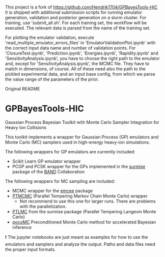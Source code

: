 This project is a fork of https://github.com/Hendrik1704/GPBayesTools-HIC
It is shipped with additional submission scripts for running emulator generation, validation and posterior generation on a  slurm cluster.
For training, use 'submit_all.sh'. For each training set, the workflow will be executed. The relevant data is parsed from the name of the training set.

For plotting the emulator validation, execute 'read_multiple_emulator_errors_files' in 'EmulatorValidationPlot.ipynb' with the correct input data name and number of validation points. For 'ClosureTest.ipynb', 'Prediction.ipynb', 'Energies.ipynb', 'Rapidity.ipynb' and 'SensitivityAnalysis.ipynb', you have to choose the right path to the emulator and, except for 'SensitivityAnalysis.ipynb', the MCMC file. They have to match in dimensions, of course. All of these need also the path to the pickled experimental data, and an input base config, from which we parse the value range of the parameters of the prior.


Original README
# GPBayesTools-HIC

Gaussian Process Bayesian Toolkit with Monte Carlo Sampler Integration for Heavy Ion Collisions

This toolkit implements a wrapper for Gaussian Process (GP) emulators and Monte Carlo (MC) samplers used in 
high-energy heavy-ion simulations.

The following wrappers for GP emulators are currently included:
- Scikit Learn GP emulator wrapper
- PCGP and PCSK wrapper for the GPs implemented in the [surmise](https://github.com/bandframework/surmise) package of the [BAND](https://bandframework.github.io/) Collaboration

The following wrappers for MC sampling are included:
- MCMC wrapper for the [emcee](https://github.com/topics/emcee) package
- [PTMCMC](https://github.com/willvousden/ptemcee) (Parallel Tempering Markov Chain Monte Carlo) wrapper
    - Not recommend to use this one for larger runs. There are problems with the parallelization.
- [PTLMC](https://github.com/bandframework/surmise) from the surmise package (Parallel Tempering Langevin Monte Carlo)
- [pocoMC](https://github.com/minaskar/pocomc) Preconditioned Monte Carlo method for accelerated Bayesian inference


:exclamation: The jupyter notebooks are just meant as examples for how to use the emulators and samplers and analyze the output.
Paths and data files need the proper input formats.